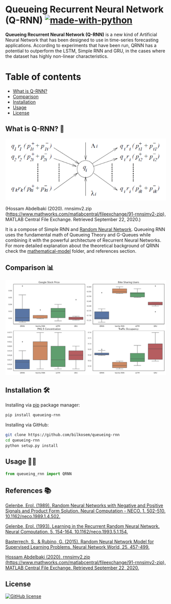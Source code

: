 # Queueing Recurrent Neural Network (Q-RNN) [![made-with-python](https://img.shields.io/badge/Made%20with-Python-1f425f.svg)](https://www.python.org/)

**Queueing Recurrent Neural Network (Q-RNN)** is a new kind of Artificial Neural Network that has been designed to use in time-series forecasting applications. According to experiments that have been run, QRNN has a potential to outperform the LSTM, Simple RNN and GRU, in the cases where the dataset has highly non-linear characteristics.

# Table of contents

- [What is Q-RNN?](#QRNN)
- [Comparison](#comparison)
- [Installation](#installation)
- [Usage](#usage)
- [License](#license)

## What is Q-RNN? 🤔
![Random Neuron](images/random_neuron.png)

(Hossam Abdelbaki (2020). rnnsimv2.zip (https://www.mathworks.com/matlabcentral/fileexchange/91-rnnsimv2-zip), MATLAB Central File Exchange. Retrieved September 22, 2020.)

It is a compose of Simple RNN and [Random Neural Network](https://github.com/bilkosem/random_neural_network). Queueing RNN uses the fundamental math of Queueing Theory and G-Queues while combining it with the powerful architecture of Recurrent Neural Networks. For more detailed explanation about the theoretical background of QRNN check the [mathematical-model](https://github.com/bilkosem/queueing-rnn/tree/master/mathematical-model) folder, and references section. 

## Comparison 📊

![Overall Comparison](test_results/overall_comparison.png)

## Installation 🛠

Installing via [pip](https://pip.pypa.io/en/stable/) package manager:

```bash
pip install queueing-rnn
```

Installing via GitHub:

```bash
git clone https://github.com/bilkosem/queueing-rnn
cd queueing-rnn
python setup.py install
```

## Usage 👩‍💻

```python
from queueing_rnn import QRNN
```

## References 📚

[Gelenbe, Erol. (1989). Random Neural Networks with Negative and Positive Signals and Product Form Solution. Neural Computation - NECO. 1. 502-510. 10.1162/neco.1989.1.4.502.](https://www.researchgate.net/publication/239294946_Random_Neural_Networks_with_Negative_and_Positive_Signals_and_Product_Form_Solution) 

[Gelenbe, Erol. (1993). Learning in the Recurrent Random Neural Network. Neural Computation. 5. 154-164. 10.1162/neco.1993.5.1.154.](https://www.researchgate.net/publication/220499635_Learning_in_the_Recurrent_Random_Neural_Network)

[Basterrech, S., & Rubino, G. (2015). Random Neural Network Model for Supervised Learning Problems. Neural Network World, 25, 457-499.](https://www.semanticscholar.org/paper/Random-neural-network-model-for-supervised-learning-Basterrech-Rubino/b2ebb88e1d78c726aab274ec149d65e86999cbef)

[Hossam Abdelbaki (2020). rnnsimv2.zip (https://www.mathworks.com/matlabcentral/fileexchange/91-rnnsimv2-zip), MATLAB Central File Exchange. Retrieved September 22, 2020.](https://www.mathworks.com/matlabcentral/fileexchange/91-rnnsimv2-zip?s_tid=FX_rc1_behav)


## License

[![GitHub license](https://img.shields.io/github/license/Naereen/StrapDown.js.svg)](https://github.com/Naereen/StrapDown.js/blob/master/LICENSE)
